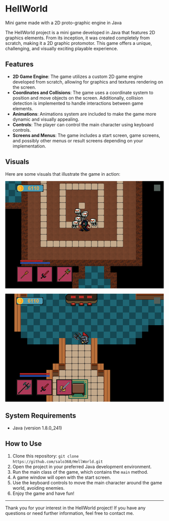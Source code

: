 # HellWorld
Mini game made with a 2D proto-graphic engine in Java

The HellWorld project is a mini game developed in Java that features 2D graphics elements. From its inception, it was created completely from scratch, making it a 2D graphic protomotor. This game offers a unique, challenging, and visually exciting playable experience.

## Features

- **2D Game Engine**: The game utilizes a custom 2D game engine developed from scratch, allowing for graphics and textures rendering on the screen.
- **Coordinates and Collisions**: The game uses a coordinate system to position and move objects on the screen. Additionally, collision detection is implemented to handle interactions between game elements.
- **Animations**: Animations system are included to make the game more dynamic and visually appealing.
- **Controls**: The player can control the main character using keyboard controls.
- **Screens and Menus**: The game includes a start screen, game screens, and possibly other menus or result screens depending on your implementation.

## Visuals

Here are some visuals that illustrate the game in action:

![HellWorld1](resources/hellworld3.PNG)

![HellWorld2](resources/hellworld2.PNG)

## System Requirements

- Java (version 1.8.0_241)

## How to Use

1. Clone this repository: `git clone https://github.com/salo368/HellWorld.git`
2. Open the project in your preferred Java development environment.
3. Run the main class of the game, which contains the `main` method.
4. A game window will open with the start screen.
5. Use the keyboard controls to move the main character around the game world, avoiding enemies.
6. Enjoy the game and have fun!

---

Thank you for your interest in the HellWorld project! If you have any questions or need further information, feel free to contact me.
